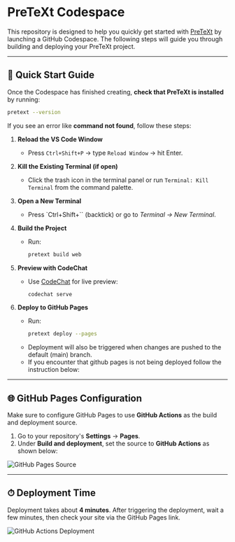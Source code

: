 # PreTeXt Codespace

This repository is designed to help you quickly get started with [PreTeXt](https://pretextbook.org) by launching a GitHub Codespace. The following steps will guide you through building and deploying your PreTeXt project.

---

## 🚀 Quick Start Guide
Once the Codespace has finished creating, **check that PreTeXt is installed** by running:

```bash
pretext --version
```
If you see an error like **command not found**, follow these steps:

1. **Reload the VS Code Window**
   - Press `Ctrl+Shift+P` → type `Reload Window` → hit Enter.

2. **Kill the Existing Terminal (if open)**
   - Click the trash icon in the terminal panel or run `Terminal: Kill Terminal` from the command palette.

3. **Open a New Terminal**
   - Press `Ctrl+Shift+\`` (backtick) or go to *Terminal → New Terminal*.

4. **Build the Project**
   - Run:
     ```bash
     pretext build web
     ```

5. **Preview with CodeChat**
   - Use [CodeChat](https://github.com/PreTeXtBook/pretext-cli/wiki/Live-preview-with-CodeChat) for live preview:
     ```bash
     codechat serve
     ```

6. **Deploy to GitHub Pages**
   - Run:
     ```bash
     pretext deploy --pages
     ```
   - Deployment will also be triggered when changes are pushed to the  default (main) branch. 
   - If you encounter that github pages is not being deployed follow the instruction below:

---

## 🌐 GitHub Pages Configuration

Make sure to configure GitHub Pages to use **GitHub Actions** as the build and deployment source.

1. Go to your repository's **Settings** → **Pages**.
2. Under **Build and deployment**, set the source to **GitHub Actions** as shown below:

![GitHub Pages Source](README_images/image-pages_source.png)

---

## ⏱ Deployment Time

Deployment takes about **4 minutes**. After triggering the deployment, wait a few minutes, then check your site via the GitHub Pages link.

![GitHub Actions Deployment](README_images/image-actions-deployment.png)
